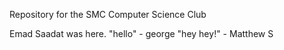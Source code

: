 Repository for the SMC Computer Science Club

Emad Saadat was here.
"hello" - george
"hey hey!" - Matthew S
